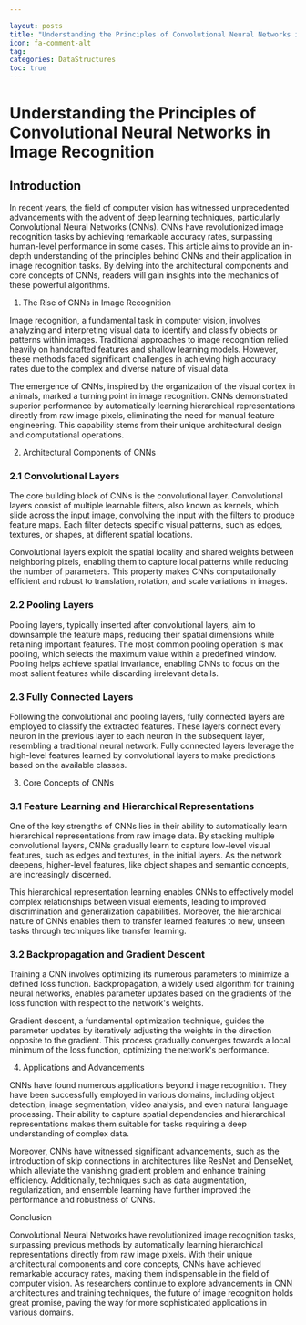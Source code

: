 ```yaml
---

layout: posts
title: "Understanding the Principles of Convolutional Neural Networks in Image Recognition"
icon: fa-comment-alt
tag:      
categories: DataStructures
toc: true
---
```




# Understanding the Principles of Convolutional Neural Networks in Image Recognition

## Introduction

In recent years, the field of computer vision has witnessed unprecedented advancements with the advent of deep learning techniques, particularly Convolutional Neural Networks (CNNs). CNNs have revolutionized image recognition tasks by achieving remarkable accuracy rates, surpassing human-level performance in some cases. This article aims to provide an in-depth understanding of the principles behind CNNs and their application in image recognition tasks. By delving into the architectural components and core concepts of CNNs, readers will gain insights into the mechanics of these powerful algorithms.

1. The Rise of CNNs in Image Recognition

Image recognition, a fundamental task in computer vision, involves analyzing and interpreting visual data to identify and classify objects or patterns within images. Traditional approaches to image recognition relied heavily on handcrafted features and shallow learning models. However, these methods faced significant challenges in achieving high accuracy rates due to the complex and diverse nature of visual data.

The emergence of CNNs, inspired by the organization of the visual cortex in animals, marked a turning point in image recognition. CNNs demonstrated superior performance by automatically learning hierarchical representations directly from raw image pixels, eliminating the need for manual feature engineering. This capability stems from their unique architectural design and computational operations.

2. Architectural Components of CNNs

### 2.1 Convolutional Layers

The core building block of CNNs is the convolutional layer. Convolutional layers consist of multiple learnable filters, also known as kernels, which slide across the input image, convolving the input with the filters to produce feature maps. Each filter detects specific visual patterns, such as edges, textures, or shapes, at different spatial locations.

Convolutional layers exploit the spatial locality and shared weights between neighboring pixels, enabling them to capture local patterns while reducing the number of parameters. This property makes CNNs computationally efficient and robust to translation, rotation, and scale variations in images.

### 2.2 Pooling Layers

Pooling layers, typically inserted after convolutional layers, aim to downsample the feature maps, reducing their spatial dimensions while retaining important features. The most common pooling operation is max pooling, which selects the maximum value within a predefined window. Pooling helps achieve spatial invariance, enabling CNNs to focus on the most salient features while discarding irrelevant details.

### 2.3 Fully Connected Layers

Following the convolutional and pooling layers, fully connected layers are employed to classify the extracted features. These layers connect every neuron in the previous layer to each neuron in the subsequent layer, resembling a traditional neural network. Fully connected layers leverage the high-level features learned by convolutional layers to make predictions based on the available classes.

3. Core Concepts of CNNs

### 3.1 Feature Learning and Hierarchical Representations

One of the key strengths of CNNs lies in their ability to automatically learn hierarchical representations from raw image data. By stacking multiple convolutional layers, CNNs gradually learn to capture low-level visual features, such as edges and textures, in the initial layers. As the network deepens, higher-level features, like object shapes and semantic concepts, are increasingly discerned.

This hierarchical representation learning enables CNNs to effectively model complex relationships between visual elements, leading to improved discrimination and generalization capabilities. Moreover, the hierarchical nature of CNNs enables them to transfer learned features to new, unseen tasks through techniques like transfer learning.

### 3.2 Backpropagation and Gradient Descent

Training a CNN involves optimizing its numerous parameters to minimize a defined loss function. Backpropagation, a widely used algorithm for training neural networks, enables parameter updates based on the gradients of the loss function with respect to the network's weights.

Gradient descent, a fundamental optimization technique, guides the parameter updates by iteratively adjusting the weights in the direction opposite to the gradient. This process gradually converges towards a local minimum of the loss function, optimizing the network's performance.

4. Applications and Advancements

CNNs have found numerous applications beyond image recognition. They have been successfully employed in various domains, including object detection, image segmentation, video analysis, and even natural language processing. Their ability to capture spatial dependencies and hierarchical representations makes them suitable for tasks requiring a deep understanding of complex data.

Moreover, CNNs have witnessed significant advancements, such as the introduction of skip connections in architectures like ResNet and DenseNet, which alleviate the vanishing gradient problem and enhance training efficiency. Additionally, techniques such as data augmentation, regularization, and ensemble learning have further improved the performance and robustness of CNNs.

Conclusion

Convolutional Neural Networks have revolutionized image recognition tasks, surpassing previous methods by automatically learning hierarchical representations directly from raw image pixels. With their unique architectural components and core concepts, CNNs have achieved remarkable accuracy rates, making them indispensable in the field of computer vision. As researchers continue to explore advancements in CNN architectures and training techniques, the future of image recognition holds great promise, paving the way for more sophisticated applications in various domains.